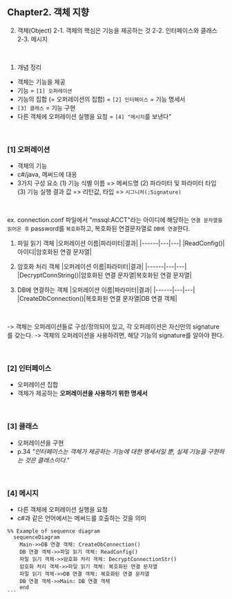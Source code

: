 ## Chapter2. 객체 지향

2. 객체(Object)
2-1. 객체의 핵심은 기능을 제공하는 것
2-2. 인터페이스와 클래스 
2-3. 메시지 

</br>

1. 개념 정리 
- 객체는 기능을 제공
- 기능 = `[1] 오퍼레이션`
- 기능의 집합 (= 오퍼레이션의 집합) = `[2] 인터페이스` = 기능 명세서
- `[3] 클래스` = 기능 구현
- 다른 객체에 오퍼레이션 실행을 요청 = `[4] "메시지`를 보낸다"

</br>

### [1] 오퍼레이션

- 객체의 기능 
- c#/java, 메써드에 대응
- 3가지 구성 요소 
 (1) 기능 식별 이름 => 메써드명
 (2) 파라미터 및 파라미터 타입
 (3) 기능 실행 결과 값 => 리턴값, 타입
 => `시그니처(;Signature)`
 
</br>

ex. connection.conf 파일에서 "mssql:ACCT"라는 아이디에 해당하는 `연결 문자열을 읽어온 후` password를 `복호화`하고, 복호화된 연결문자열로 `DB에 연결`한다. 

1. 파일 읽기 객체 
|오퍼레이션 이름|파라미터|결과|
|------|---|---|
|ReadConfig()|아이디|암호화된 연결 문자열|

2. 암호화 처리 객체
|오퍼레이션 이름|파라미터|결과|
|------|---|---|
|DecryptConnString()|암호화된 연결 문자열|복호화된 연결 문자열|

3. DB에 연결하는 객체 
|오퍼레이션 이름|파라미터|결과|
|------|---|---|
|CreateDbConnection()|복호화된 연결 문자열|DB 연결 객체|

<br/>

-> 객체는 오퍼레이션들로 구성/정의되어 있고, 각 오퍼레이션은 자신만의 signature를 갖는다. 
-> 객체의 오퍼레이션을 사용하려면, 해당 기능의 signature를 알아야 한다. 

</br>

### [2] 인터페이스

- 오퍼레이션 집합
- 객체가 제공하는 **오퍼레이션을 사용하기 위한 명세서**

</br>

### [3] 클래스
- 오퍼레이션을 구현
- p.34 *"인터페이스는 객체가 제공하는 기능에 대한 명세서일 뿐, 실제 기능을 구현하는 것은 클래스이다."*

</br>

### [4] 메시지 
- 다른 객체에 오퍼레이션 실행을 요청
- c#과 같은 언어에서는 메써드를 호출하는 것을 의미 

```mermaid
%% Example of sequence diagram
  sequenceDiagram
	Main->>DB 연결 객체: CreateDbConnection()
	DB 연결 객체->>파일 읽기 객체: ReadConfig()
	파일 읽기 객체->>암호화 처리 객체: DecryptConnectionStr()
    암호화 처리 객체->>파일 읽기 객체: 복호화된 연결 문자열
    파일 읽기 객체->>DB 연결 객체: 복호화된 연결 문자열
    DB 연결 객체->>Main: DB 연결 객체
    end
​```





